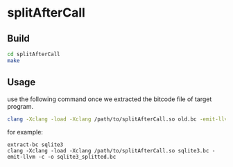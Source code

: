 # splitAfterCall


## Build

```bash
cd splitAfterCall
make
```

## Usage 


use the following command once we extracted the bitcode file of target program.

```bash
clang -Xclang -load -Xclang /path/to/splitAfterCall.so old.bc -emit-llvm -c -o new.bc
```

for example: 

```
extract-bc sqlite3
clang -Xclang -load -Xclang /path/to/splitAfterCall.so sqlite3.bc -emit-llvm -c -o sqlite3_splitted.bc
```
